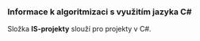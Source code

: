 ### Informace k algoritmizaci s využitím jazyka C#

Složka **IS-projekty** slouží pro projekty v C#.